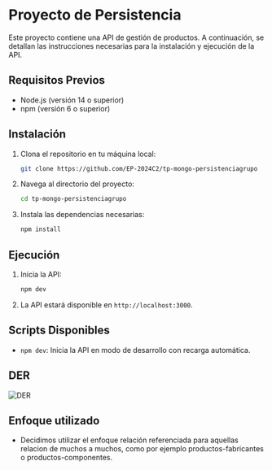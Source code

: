 # Proyecto de Persistencia

Este proyecto contiene una API de gestión de productos. A continuación, se detallan las instrucciones necesarias para la instalación y ejecución de la API.

## Requisitos Previos

- Node.js (versión 14 o superior)
- npm (versión 6 o superior)

## Instalación

1. Clona el repositorio en tu máquina local:
    ```bash
    git clone https://github.com/EP-2024C2/tp-mongo-persistenciagrupo
    ```
2. Navega al directorio del proyecto:
    ```bash
    cd tp-mongo-persistenciagrupo
    ```
3. Instala las dependencias necesarias:
    ```bash
    npm install
    ```

## Ejecución

1. Inicia la API:
    ```bash
    npm dev
    ```
2. La API estará disponible en `http://localhost:3000`.

## Scripts Disponibles

- `npm dev`: Inicia la API en modo de desarrollo con recarga automática.

## DER

![DER](DER-1.png)

## Enfoque utilizado

- Decidimos utilizar el enfoque relación referenciada para aquellas relacion de muchos a muchos, como por ejemplo productos-fabricantes o productos-componentes.
